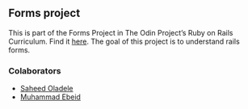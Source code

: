 ## Forms project

This is part of the Forms Project in The Odin Project’s Ruby on Rails Curriculum. Find it [here](https://www.theodinproject.com/courses/ruby-on-rails/lessons/forms). The goal of this project is to understand rails forms.

### Colaborators
- [Saheed Oladele](https://github.com/suretrust)
- [Muhammad Ebeid](https://github.com/mosaaleb)
